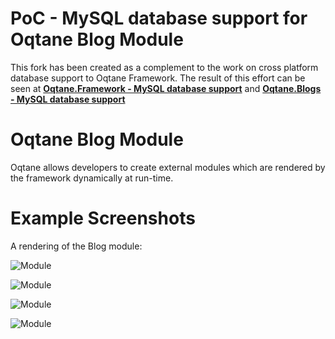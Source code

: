 # PoC - MySQL database support for Oqtane Blog Module

This fork has been created as a complement to the work on cross platform database support to Oqtane Framework. The result of this effort can be seen at **[Oqtane.Framework - MySQL database support](https://github.com/pcancela/oqtane.framework/tree/oqtane-fake-2.0.1)** and **[Oqtane.Blogs - MySQL database support](https://github.com/pcancela/oqtane.blogs/tree/oqtane-blog-fake-1.0.3)**

# Oqtane Blog Module

Oqtane allows developers to create external modules which are rendered by the framework dynamically at run-time.

# Example Screenshots

A rendering of the Blog module:

![Module](https://github.com/oqtane/oqtane.blogs/blob/master/screenshot1.png?raw=true "Module")

![Module](https://github.com/oqtane/oqtane.blogs/blob/master/screenshot2.png?raw=true "Module")

![Module](https://github.com/oqtane/oqtane.blogs/blob/master/screenshot3.png?raw=true "Module")

![Module](https://github.com/oqtane/oqtane.blogs/blob/master/screenshot4.png?raw=true "Module")
